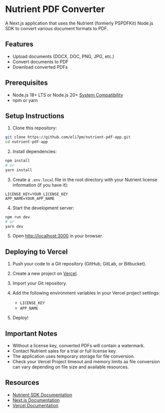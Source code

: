# Nutrient PDF Converter

A Next.js application that uses the Nutrient (formerly PSPDFKit) Node.js SDK to convert various document formats to PDF.

## Features

- Upload documents (DOCX, DOC, PNG, JPG, etc.)
- Convert documents to PDF
- Download converted PDFs

## Prerequisites

- Node.js 18+ LTS or Node.js 20+ [System Compatibility](https://www.nutrient.io/guides/nodejs/about/system-compatibility/)
- npm or yarn

## Setup Instructions

1. Clone this repository:

```bash
git clone https://github.com/eli7pm/nutrient-pdf-app.git
cd nutrient-pdf-app
```

2. Install dependencies:

```bash
npm install
# or
yarn install
```

3. Create a `.env.local` file in the root directory with your Nutrient license information (if you have it):

```
LICENSE_KEY=YOUR_LICENSE_KEY
APP_NAME=YOUR_APP_NAME
```

4. Start the development server:

```bash
npm run dev
# or
yarn dev
```

5. Open [http://localhost:3000](http://localhost:3000) in your browser.

## Deploying to Vercel

1. Push your code to a Git repository (GitHub, GitLab, or Bitbucket).

2. Create a new project on [Vercel](https://vercel.com).

3. Import your Git repository.

4. Add the following environment variables in your Vercel project settings:
   - `LICENSE_KEY`
   - `APP_NAME`

5. Deploy!

## Important Notes

- Without a license key, converted PDFs will contain a watermark.
- Contact Nutrient sales for a trial or full license key.
- The application uses temporary storage for file conversion.
- Check your Vercel Project timeout and memory limits as file conversion can vary depending on file size and available resources.

## Resources

- [Nutrient SDK Documentation](https://www.nutrient.io/guides/nodejs/)
- [Next.js Documentation](https://nextjs.org/docs)
- [Vercel Documentation](https://vercel.com/docs)